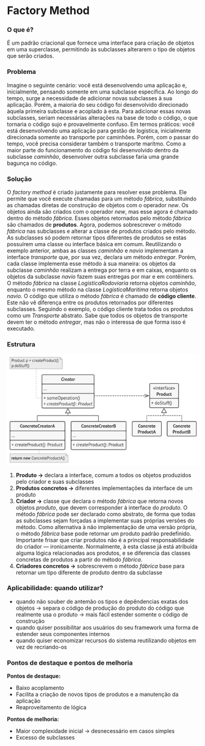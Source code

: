 # Factory Method

### O que é?

É um padrão criacional que fornece uma interface para criação de objetos em uma superclasse, permitindo às subclasses alterarem o tipo de objetos que serão criados.

### Problema

Imagine o seguinte cenário: você está desenvolvendo uma aplicação e, inicialmente, pensando somente em uma subclasse específica. Ao longo do tempo, surge a necessidade de adicionar novas subclasses à sua aplicação. Porém, a maioria do seu código foi desenvolvido direcionado àquela primeira subclasse e acoplado à esta. Para adicionar essas novas subclasses, seriam necessárias alterações na base de todo o código, o que tornaria o código sujo e provavelmente confuso.
Em termos práticos: você está desenvolvendo uma aplicação para gestão de logística, inicialmente direcionada somente ao transporte por caminhões. Porém, com o passar do tempo, você precisa considerar também o transporte marítmo. Como a maior parte do funcionamento do código foi desenvolvido dentro da subclasse *caminhão*, desenvolver outra subclasse faria uma grande bagunça no código.

### Solução

O *factory method* é criado justamente para resolver esse problema. Ele permite que você execute chamadas para um método *fábrica*, substituindo as chamadas diretas de construção de objetos com o operador *new*. Os objetos ainda são criados com o operador *new*, mas esse agora é chamado dentro do método *fábrica*. Esses objetos retornados pelo método *fábrica* são chamados de **produtos**. Agora, podemos sobrescrever o método *fábrica* nas subclasses e alterar a classe de produtos criados pelo método. 
As subclasses só podem retornar tipos diferentes de produtos se estas possuírem uma classe ou interface básica em comum. Reutilizando o exemplo anterior, ambas as classes *caminhão* e *navio* implementam a interface *transporte* que, por sua vez, declara um método *entregar*. Porém, cada classe implementa esse método à sua maneira: os objetos da subclasse *caminhão* realizam a entrega por terra e em caixas, enquanto os objetos da subclasse *navio* fazem suas entregas por mar e em contêiners. O método *fábrica* na classe *LogisticaRodoviaria* retorna objetos *caminhão*, enquanto o mesmo método na classe *LogisticaMaritima* retorna objetos *navio*.
O código que utiliza o método *fábrica* é chamado de **código cliente**. Este não vê diferença entre os produtos retornados por diferentes subclasses. Seguindo o exemplo, o código cliente trata todos os produtos como um *Transporte* abstrato. Sabe que todos os objetos de transporte devem ter o método *entregar*, mas não o interessa de que forma isso é executado.

### Estrutura

![alt text](image.png)

1. **Produto →** declara a interface, comum a todos os objetos produzidos pelo criador e suas subclasses
2. **Produtos concretos →** diferentes implementações da interface de um produto
3. **Criador →** classe que declara o método *fábrica* que retorna novos objetos *produto*, que devem corresponder à interface do *produto*. O método *fábrica* pode ser declarado como abstrato, de forma que todas as subclasses sejam forçadas a implementar suas próprias versões do método. Como alternativa à não implementação de uma versão própria, o método *fábrica* base pode retornar um produto padrão predefinido. 
Importante frisar que criar produtos não é a principal responsabilidade do criador — ironicamente. Normalmente, à esta classe já está atribuída alguma lógica relacionadas aos produtos, e se diferencia das classes concretas de produtos a partir do método *fábrica*.
4. **Criadores concretos →** sobrescrevem o método *fábrica* base para retornar um tipo diferente de produto dentro da subclasse

### Aplicabilidade: **quando utilizar?**

- quando não souber de antemão os tipos e depêndencias exatas dos objetos → separa o código de produção do produto do código que realmente usa o produto → mais fácil estender somente o código de construção
- quando quiser possibilitar aos usuários do seu framework uma forma de estender seus componentes internos
- quando quiser economizar recursos do sistema reutilizando objetos em vez de recriando-os

### Pontos de destaque e pontos de melhoria
**Pontos de destaque:** 

- Baixo acoplamento
- Facilita a criação de novos tipos de produtos e a manutenção da aplicação
- Reaproveitamento de lógica

**Pontos de melhoria:**

- Maior complexidade inicial → desnecessário em casos simples
- Excesso de subclasses